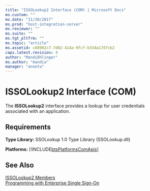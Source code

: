 ```yaml
---
title: "ISSOLookup2 Interface (COM) | Microsoft Docs"
ms.custom: ""
ms.date: "11/30/2017"
ms.prod: "host-integration-server"
ms.reviewer: ""
ms.suite: ""
ms.tgt_pltfrm: ""
ms.topic: "article"
ms.assetid: c88902c7-7d02-414a-9fcf-b334a17d7cb2
caps.latest.revision: 4
author: "MandiOhlinger"
ms.author: "mandia"
manager: "anneta"
---
```

# ISSOLookup2 Interface (COM)
The **ISSOLookup2** interface provides a lookup for user credentials associated with an application.  
  
## Requirements  
 **Type Library:** SSOLookup 1.0 Type Library (SSOLookup.dll)  
  
 **Platforms:**  [!INCLUDE[btsPlatformsComApis](../includes/btsplatformscomapis-md.md)]  
  
## See Also  
 [ISSOLookup2 Members](../esso/issolookup2-members.md)   
 [Programming with Enterprise Single Sign-On](../esso/programming-with-enterprise-single-sign-on.md)